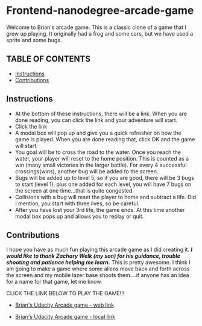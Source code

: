 # Frontend-nanodegree-arcade-game

Welcome to Brian's arcade game. This is a classic clone of a game that I grew up playing. It originally had a frog and some cars, but we have used a sprite and some bugs.

## TABLE OF CONTENTS

* [Instructions](#instructions)
* [Contributions](#contributions)

## Instructions

* At the bottom of these instructions, there will be a link. When you are done reading, you can click the link and your adventure will start.
* Click the link
* A modal box will pop up and give you a quick refresher on how the game is played. When you are done reading that, click OK and the game will start.
* You goal will be to cross the road to the water. Once you reach the water, your player will reset to the home position. This is counted as a win (many small victories in the larger battle). For every 4 successful crossings(wins), another bug will be added to the screen.
* Bugs will be added up to level 5, so if you are good, there will be 3 bugs to start (level 1), plus one added for each level, you will have 7 bugs on the screen at one time...that is quite congested.
* Collisions with a bug will reset the player to home and subtract a life. Did I mention, you start with three lives, so be careful.
* After you have lost your 3rd life, the game ends. At this time another modal box pops up and allows you to replay or quit.

## Contributions

I hope you have as much fun playing this arcade game as I did creating it. ***I would like to thank Zachary Welk (my son) for his guidance, trouble shooting and patience helping me learn.*** This is pretty awesome. I think I am going to make a game where some aliens move back and forth across the screen and my mobile lazer base shoots them....if anyone has an idea for a name for that game, let me know.

CLICK THE LINK BELOW TO PLAY THE GAME!!!

* [Brian's Udacity Arcade game - web link](http://htmlpreview.github.io/?https://github.com/BRWelk/frontend-nanodegree-arcade-game_BW/blob/master/index.html)

* [Brian's Udacity Arcade game - local link](chrome/index.html)
